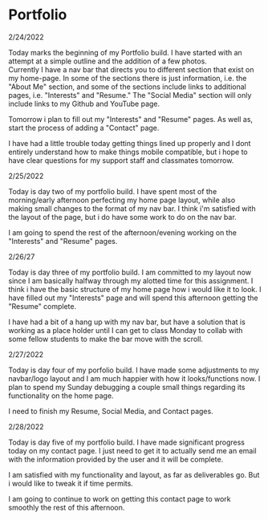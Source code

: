 # Portfolio

2/24/2022

Today marks the beginning of my Portfolio build. I have started with an attempt at a simple outline and the addition of a few photos. \
Currently I have a nav bar that directs you to different section that exist on my home-page. In some of the sections there is just information, i.e. the "About Me" section, and some of the sections include links to additional pages, i.e. "Interests" and "Resume." The "Social Media" section will only include links to my Github and YouTube page. 

Tomorrow i plan to fill out my "Interests" and "Resume" pages. As well as, start the process of adding a "Contact" page.

I have had a little trouble today getting things lined up properly and I dont entirely understand how to make things mobile compatible,  but i hope to have clear questions for my support staff and classmates tomorrow. 

2/25/2022

Today is day two of my portfolio build. I have spent most of the morning/early afternoon perfecting my home page layout, while also making small changes to the format of my nav bar. I think i'm satisfied with the layout of the page, but i do have some work to do on the nav bar.

I am going to spend the rest of the afternoon/evening working on the "Interests" and "Resume" pages. 

2/26/27

Today is day three of my portfolio build. I am committed to my layout now since I am basically halfway through my alotted time for this assignment. I think i have the basic structure of my home page how i would like it to look. I have filled out my "Interests" page and will spend this afternoon getting the "Resume" complete. 

I have had a bit of a hang up with my nav bar, but have a solution that is working as a place holder until I can get to class Monday to collab with some fellow students to make the bar move with the scroll. 

2/27/2022

Today is day four of my porfolio build. I have made some adjustments to my navbar/logo layout and I am much happier with how it looks/functions now. I plan to spend my Sunday debugging a couple small things regarding its functionality on the home page. 

I need to finish my Resume, Social Media, and Contact pages. 

2/28/2022

Today is day five of my portfolio build. I have made significant progress today on my contact page. I just need to get it to actually send me an email with the information provided by the user and it will be complete. 

I am satisfied with my functionality and layout, as far as deliverables go. But i would like to tweak it if time permits. 

I am going to continue to work on getting this contact page to work smoothly the rest of this afternoon.